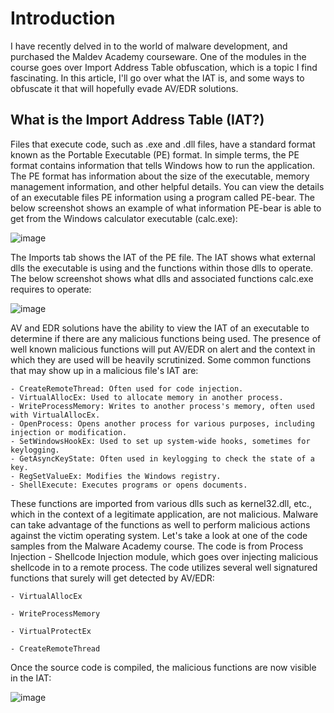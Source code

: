# Introduction

I have recently delved in to the world of malware development, and purchased the Maldev Academy courseware. One of the modules in the course goes over Import Address Table obfuscation, which is a topic I find fascinating. In this article, I'll go over what the IAT is, and some ways to obfuscate it that will hopefully evade AV/EDR solutions.

## What is the Import Address Table (IAT?)

Files that execute code, such as .exe and .dll files, have a standard format known as the Portable Executable (PE) format. In simple terms, the PE format contains information that tells Windows how to run the application. The PE format has information about the size of the executable, memory management information, and other helpful details. You can view the details of an executable files PE information using a program called PE-bear. The below screenshot shows an example of what information PE-bear is able to get from the Windows calculator executable (calc.exe):

![image](https://github.com/eXcal1bur589/excal1bur589.github.io/assets/79113755/7498a76e-4b22-4637-975a-d6f51c20588c)

The Imports tab shows the IAT of the PE file. The IAT shows what external dlls the executable is using and the functions within those dlls to operate. The below screenshot shows what dlls and associated functions calc.exe requires to operate:

![image](https://github.com/eXcal1bur589/excal1bur589.github.io/assets/79113755/adfc5e3a-492c-4f15-8e1b-acaffd250fd8)

AV and EDR solutions have the ability to view the IAT of an executable to determine if there are any malicious functions being used. The presence of well known malicious functions will put AV/EDR on alert and the context in which they are used will be heavily scrutinized. Some common functions that may show up in a malicious file's IAT are:

    - CreateRemoteThread: Often used for code injection.
    - VirtualAllocEx: Used to allocate memory in another process.
    - WriteProcessMemory: Writes to another process's memory, often used with VirtualAllocEx.
    - OpenProcess: Opens another process for various purposes, including injection or modification.
    - SetWindowsHookEx: Used to set up system-wide hooks, sometimes for keylogging.
    - GetAsyncKeyState: Often used in keylogging to check the state of a key.
    - RegSetValueEx: Modifies the Windows registry.
    - ShellExecute: Executes programs or opens documents.

These functions are imported from various dlls such as kernel32.dll, etc., which in the context of a legitimate application, are not malicious. Malware can take advantage of the functions as well to perform malicious actions against the victim operating system. Let's take a look at one of the code samples from the Malware Academy course. The code is from Process Injection - Shellcode Injection module, which goes over injecting malicious shellcode in to a remote process. The code utilizes several well signatured functions that surely will get detected by AV/EDR:

    - VirtualAllocEx

    - WriteProcessMemory

    - VirtualProtectEx

    - CreateRemoteThread

Once the source code is compiled, the malicious functions are now visible in the IAT:

![image](https://github.com/eXcal1bur589/excal1bur589.github.io/assets/79113755/4e4d8251-ae2a-4b7a-b09b-c315a5be28e4)
